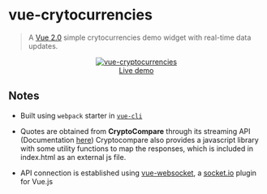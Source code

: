# vue-crytocurrencies
> A [Vue 2.0](http://vuejs.org/guide/) simple crytocurrencies demo widget with real-time data updates.

<p align="center">
	<a href="http://www.ozoono.com/vuejs/vue-crytocurrencies/index.html" target="_blank">
 		<img src="http://www.ozoono.com/vuejs/vue-crytocurrencies/screenshot.png" alt="vue-cryptocurrencies">
 		<br/>
 		Live demo
 	</a>
</p>

## Notes 
* Built using `webpack` starter in [`vue-cli`](https://github.com/vuejs/vue-cli)

* Quotes are obtained from **CryptoCompare** through its streaming API (Documentation [here](https://www.cryptocompare.com/API/))
Cryptocompare also provides a javascript library with some utility functions to map the responses, which is included in index.html as an external js file.

* API connection is established using [vue-websocket](https://github.com/icebob/vue-websocket), a [socket.io](http://socket.io) plugin for Vue.js

